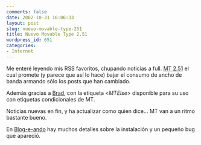 ```yaml
---
comments: false
date: 2002-10-31 16:06:33
layout: post
slug: nuevo-movable-type-251
title: Nuevo Movable Type 2.51
wordpress_id: 651
categories:
- Internet
---
```


Me enteré leyendo mis RSS favoritos, chupando noticias a full. [MT 2.51](http://www.movabletype.org/news/2002_10.shtml#000700) el cual promete (y parece que así lo hace) bajar el consumo de ancho de banda armando sólo los posts que han cambiado.





Además gracias a [Brad](http://www.bradchoate.com/past/001107.php),  con la etiqueta &lt;$MTElse$&gt; disponible para su uso con etiquetas condicionales de MT.





Noticias nuevas en fin, y ha actualizar como quien dice… MT van a un ritmo bastante bueno.





En [Blog-e-ando](http://kusor.net/blog/archivo/2002/10/index.php#000175) hay muchos detalles sobre la instalación y un pequeño bug que apareció.




 
